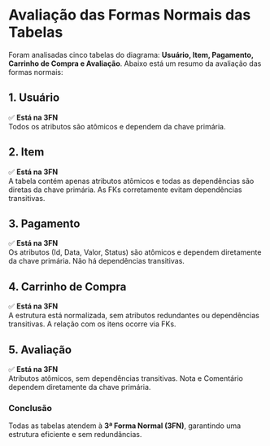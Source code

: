 # Avaliação das Formas Normais das Tabelas

Foram analisadas cinco tabelas do diagrama: **Usuário, Item, Pagamento, Carrinho de Compra e Avaliação**. Abaixo está um resumo da avaliação das formas normais:

## 1. Usuário
✅ **Está na 3FN**  
Todos os atributos são atômicos e dependem da chave primária.

## 2. Item
✅ **Está na 3FN**  
A tabela contém apenas atributos atômicos e todas as dependências são diretas da chave primária. As FKs corretamente evitam dependências transitivas.

## 3. Pagamento
✅ **Está na 3FN**  
Os atributos (Id, Data, Valor, Status) são atômicos e dependem diretamente da chave primária. Não há dependências transitivas.

## 4. Carrinho de Compra
✅ **Está na 3FN**  
A estrutura está normalizada, sem atributos redundantes ou dependências transitivas. A relação com os itens ocorre via FKs.

## 5. Avaliação
✅ **Está na 3FN**  
Atributos atômicos, sem dependências transitivas. Nota e Comentário dependem diretamente da chave primária.

### **Conclusão**
Todas as tabelas atendem à **3ª Forma Normal (3FN)**, garantindo uma estrutura eficiente e sem redundâncias.
